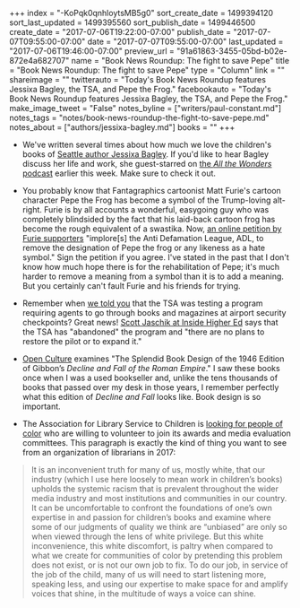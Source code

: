 +++
index = "-KoPqk0qnhloytsMB5g0"
sort_create_date = 1499394120
sort_last_updated = 1499395560
sort_publish_date = 1499446500
create_date = "2017-07-06T19:22:00-07:00"
publish_date = "2017-07-07T09:55:00-07:00"
date = "2017-07-07T09:55:00-07:00"
last_updated = "2017-07-06T19:46:00-07:00"
preview_url = "91a61863-3455-05bd-b02e-872e4a682707"
name = "Book News Roundup: The fight to save Pepe"
title = "Book News Roundup: The fight to save Pepe"
type = "Column"
link = ""
shareimage = ""
twitterauto = "Today's Book News Roundup features Jessixa Bagley, the TSA, and Pepe the Frog."
facebookauto = "Today's Book News Roundup features Jessixa Bagley, the TSA, and Pepe the Frog."
make_image_tweet = "False"
notes_byline = ["writers/paul-constant.md"]
notes_tags = "notes/book-news-roundup-the-fight-to-save-pepe.md"
notes_about = ["authors/jessixa-bagley.md"]
books = ""
+++
* We've written several times about how much we love the children's books of [Seattle author Jessixa Bagley](http://www.seattlereviewofbooks.com/authors/jessixa-bagley/). If you'd like to hear Bagley discuss her life and work, she guest-starred on [the *All the Wonders* podcast](http://www.allthewonders.com/podcasts/jessixa-bagley-all-the-wonders-episode-367/) earlier this week. Make sure to check it out.

* You probably know that Fantagraphics cartoonist Matt Furie's cartoon character Pepe the Frog has become a symbol of the Trump-loving alt-right. Furie is by all accounts a wonderful, easygoing guy who was completely blindsided by the fact that his laid-back cartoon frog has become the rough equivalent of a swastika. Now, [an online petition by Furie supporters](https://www.ipetitions.com/petition/savepepe) "implore[s] the Anti Defamation League, ADL, to remove the designation of Pepe the frog or any likeness as a hate symbol." Sign the petition if you agree. I've stated in the past that I don't know how much hope there is for the rehabilitation of Pepe; it's much harder to remove a meaning from a symbol than it is to add a meaning. But you certainly can't fault Furie and his friends for trying.

* Remember when [we told you](http://www.seattlereviewofbooks.com/notes/2017/06/02/is-the-tsa-going-to-start-rifling-through-your-books-and-magazines/) that the TSA was testing a program requiring agents to go through books and magazines at airport security checkpoints? Great news! [Scott Jaschik at Inside Higher Ed](https://www.insidehighered.com/news/2017/06/28/tsa-ends-pilot-program-asking-passengers-remove-books-carry-luggage) says that the TSA has "abandoned" the program and "there are no plans to restore the pilot or to expand it."

* [Open Culture](http://www.openculture.com/2017/07/the-splendid-book-design-of-gibbons-decline-and-fall-of-the-roman-empire.html) examines "The Splendid Book Design of the 1946 Edition of Gibbon’s *Decline and Fall of the Roman Empire*." I saw these books once when I was a used bookseller and, unlike the tens thousands of books that passed over my desk in those years, I remember perfectly what this edition of  *Decline and Fall* looks like. Book design is so important.

* The Association for Library Service to Children is [looking for people of color](http://www.alsc.ala.org/blog/2017/07/silver-gold-call-volunteers/) who are willing to volunteer to join its awards and media evaluation committees. This paragraph is exactly the kind of thing you want to see from an organization of librarians in 2017:

<blockquote>It is an inconvenient truth for many of us, mostly white, that our industry (which I use here loosely to mean work in children’s books) upholds the systemic racism that is prevalent throughout the wider media industry and most institutions and communities in our country.  It can be uncomfortable to confront the foundations of one’s own expertise in and passion for children’s books and examine where some of our judgments of quality we think are “unbiased” are only so when viewed through the lens of white privilege.   But this white inconvenience, this white discomfort, is paltry when compared to what we create for communities of color by pretending this problem does not exist, or is not our own job to fix.  To do our job, in service of the job of the child, many of us will need to start listening more, speaking less, and using our expertise to make space for and amplify voices that shine, in the multitude of ways a voice can shine.</blockquote>